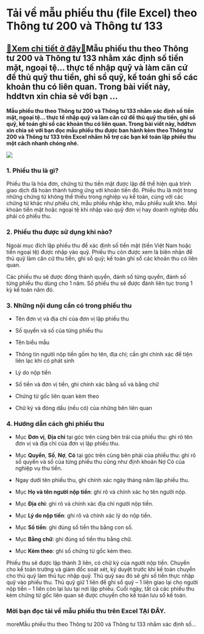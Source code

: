 Tải về mẫu phiếu thu (file Excel) theo Thông tư 200 và Thông tư 133
===================================================================

[:gift:Xem chi tiết ở đây:gift:](https://hddtvn.com/tai-ve-mau-phieu-thu-file-excel-theo-thong-tu-200-va-thong-tu-133/)Mẫu phiếu thu theo Thông tư 200 và Thông tư 133 nhằm xác định số tiền mặt, ngoại tệ… thực tế nhập quỹ và làm căn cứ để thủ quỹ thu tiền, ghi sổ quỹ, kế toán ghi sổ các khoản thu có liên quan. Trong bài viết này, hddtvn xin chia sẻ với bạn …
------------------------------------------------------------------------------------------------------------------------------------------------------------------------------------------------------------------------------------------------

**Mẫu phiếu thu theo Thông tư 200 và Thông tư 133 nhằm xác định số tiền mặt, ngoại tệ… thực tế nhập quỹ và làm căn cứ để thủ quỹ thu tiền, ghi sổ quỹ, kế toán ghi sổ các khoản thu có liên quan. Trong bài viết này, hddtvn xin chia sẻ với bạn đọc mẫu phiếu thu được ban hành kèm theo Thông tư 200 và Thông tư 133 trên Excel nhằm hỗ trợ các bạn kế toán lập phiếu thu một cách nhanh chóng nhé.**


![](https://hddtvn.com/wp-content/uploads/2021/01/6xCTczK.png)


### 1. Phiếu thu là gì?


Phiếu thu là hóa đơn, chứng từ thu tiền mặt được lập để thể hiện quá trình giao dịch đã hoàn thành tương ứng với khoản tiền đó. Phiếu thu là một trong những chứng từ không thể thiếu trong nghiệp vụ kế toán, cùng với các chứng từ khác như phiếu chi, mẫu phiếu nhập kho, mẫu phiếu xuất kho. Mọi khoản tiền mặt hoặc ngoại tệ khi nhập vào quỹ đơn vị hay doanh nghiệp đều phải có phiếu thu.


### 2. Phiếu thu được sử dụng khi nào?


Ngoài mục đích lập phiếu thu để xác định số tiền mặt (tiền Việt Nam hoặc tiền ngoại tệ) được nhập vào quỹ. Phiếu thu còn được xem là biên nhận để thủ quỹ làm căn cứ thu tiền, ghi sổ quỹ; kế toán ghi sổ các khoản thu có liên quan.


Các phiếu thu sẽ được đóng thành quyển, đánh số từng quyển, đánh số từng phiếu thu dùng cho 1 năm. Số phiếu thu sẽ được đánh liên tục trong 1 kỳ kế toán năm đó.


### 3. Những nội dung cần có trong phiếu thu




* Tên đơn vị và địa chỉ của đơn vị lập phiếu thu

* Số quyển và số của từng phiếu thu

* Tên biểu mẫu

* Thông tin người nộp tiền gồm họ tên, địa chỉ; cần ghi chính xác để tiện liên lạc khi có phát sinh

* Lý do nộp tiền

* Số tiền và đơn vị tiền, ghi chính xác bằng số và bằng chữ

* Chứng từ gốc liên quan kèm theo

* Chữ ký và đóng dấu (nếu có) của những bên liên quan



### 4. Hướng dẫn cách ghi phiếu thu




* Mục **Đơn vị**, **Địa chỉ** tại góc trên cùng bên trái của phiếu thu: ghi rõ tên đơn vị và địa chỉ của đơn vị lập phiếu thu.

* Mục **Quyển**, **Số**, **Nợ**, **Có** tại góc trên cùng bên phải của phiếu thu: ghi rõ số quyển và số của từng phiếu thu cũng như định khoản Nợ Có của nghiệp vụ thu tiền.

* Ngay dưới tên phiếu thu, ghi chính xác ngày tháng năm lập phiếu thu.

* Mục **Họ và tên người nộp tiền**: ghi rõ và chính xác họ tên người nộp.

* Mục **Địa chỉ**: ghi rõ và chính xác địa chỉ người nộp tiền.

* Mục **Lý do nộp tiền**: ghi rõ và chính xác lý do nộp tiền.

* Mục **Số tiền**: ghi đúng số tiền thu bằng con số.

* Mục **Bằng chữ**: ghi đúng số tiền thu bằng chữ.

* Mục **Kèm theo**: ghi số chứng từ gốc kèm theo.



Phiếu thu sẽ được lập thành 3 liên, có chữ ký của người nộp tiền. Chuyển cho kế toán trưởng và giám đốc soát xét, ký duyệt trước khi kế toán chuyển cho thủ quỹ làm thủ tục nhập quỹ. Thủ quỹ sau đó sẽ ghi số tiền thực nhập quỹ vào phiếu thu. Thủ quỹ giữ 1 liên để ghi sổ quỹ – 1 liên giao lại cho người nộp tiền – 1 liên còn lại lưu tại nơi lập phiếu. Cuối ngày, tất cả các phiếu thu kèm chứng từ gốc liên quan sẽ được chuyển cho kế toán lưu sổ kế toán.


### Mời bạn đọc tải về mẫu phiếu thu trên Excel **TẠI ĐÂY**.


moreMẫu phiếu thu theo Thông tư 200 và Thông tư 133 nhằm xác định số…

